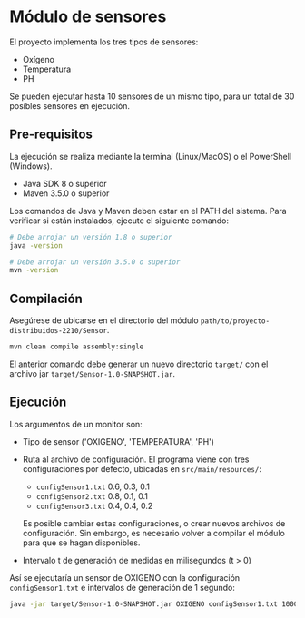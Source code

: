# Módulo de sensores

El proyecto implementa los tres tipos de sensores:
- Oxígeno
- Temperatura
- PH

Se pueden ejecutar hasta 10 sensores de un mismo tipo, para un total de 30 posibles sensores en ejecución.

## Pre-requisitos

La ejecución se realiza mediante la terminal (Linux/MacOS) o el PowerShell (Windows).

- Java SDK 8 o superior
- Maven 3.5.0 o superior

Los comandos de Java y Maven deben estar en el PATH del sistema. Para verificar si están instalados, ejecute el siguiente comando:

```bash
# Debe arrojar un versión 1.8 o superior
java -version
```

```bash
# Debe arrojar un versión 3.5.0 o superior
mvn -version
```

## Compilación

Asegúrese de ubicarse en el directorio del módulo `path/to/proyecto-distribuidos-2210/Sensor`.

```bash
mvn clean compile assembly:single
```

El anterior comando debe generar un nuevo directorio `target/` con el archivo jar `target/Sensor-1.0-SNAPSHOT.jar`.

## Ejecución

Los argumentos de un monitor son:
- Tipo de sensor ('OXIGENO', 'TEMPERATURA', 'PH')
- Ruta al archivo de configuración. El programa viene con tres configuraciones por defecto, ubicadas en `src/main/resources/`:
    - `configSensor1.txt` 0.6, 0.3, 0.1
    - `configSensor2.txt` 0.8, 0.1, 0.1
    - `configSensor3.txt` 0.4, 0.4, 0.2
  
    Es posible cambiar estas configuraciones, o crear nuevos archivos de configuración. Sin embargo, es necesario volver a compilar el módulo para que se hagan disponibles.
- Intervalo t de generación de medidas en milisegundos (t > 0)

Así se ejecutaría un sensor de OXIGENO con la configuración `configSensor1.txt` e intervalos de generación de 1 segundo:
```bash
java -jar target/Sensor-1.0-SNAPSHOT.jar OXIGENO configSensor1.txt 1000
```
